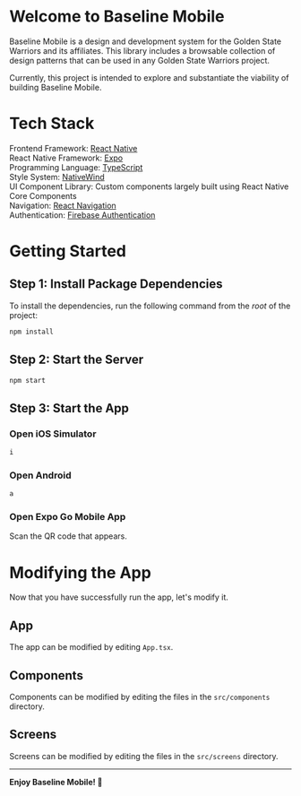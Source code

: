 # Welcome to Baseline Mobile

Baseline Mobile is a design and development system for the Golden State Warriors and its affiliates. This library includes a browsable collection of design patterns that can be used in any Golden State Warriors project.

Currently, this project is intended to explore and substantiate the viability of building Baseline Mobile.

# Tech Stack

Frontend Framework: [React Native](https://reactnative.dev) \
React Native Framework: [Expo](https://expo.dev/) \
Programming Language: [TypeScript](https://www.typescriptlang.org) \
Style System: [NativeWind](https://www.nativewind.dev) \
UI Component Library: Custom components largely built using React Native Core Components \
Navigation: [React Navigation](https://reactnative.dev/docs/navigation) \
Authentication: [Firebase Authentication](https://firebase.google.com/docs/auth)

# Getting Started

## Step 1: Install Package Dependencies

To install the dependencies, run the following command from the _root_ of the project:

```bash
npm install
```

## Step 2: Start the Server

```bash
npm start
```

## Step 3: Start the App

### Open iOS Simulator

```bash
i
```

### Open Android

```bash
a
```

### Open Expo Go Mobile App

Scan the QR code that appears.

# Modifying the App

Now that you have successfully run the app, let's modify it.

## App

The app can be modified by editing `App.tsx`.

## Components

Components can be modified by editing the files in the `src/components` directory.

## Screens

Screens can be modified by editing the files in the `src/screens` directory.

---
**Enjoy Baseline Mobile! :partying_face:**